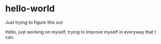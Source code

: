 # hello-world
Just trying to figure this out

Hello, just working on myself, trying to improve myself in everyway that I can. 

